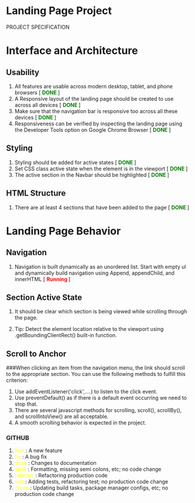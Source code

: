 # Landing Page Project
PROJECT SPECIFICATION

# Interface and Architecture


## Usability 
1.  All features are usable across modern desktop, tablet, and phone browsers [ <font color='green'> <b>DONE </b></font>]
2.  A Responsive layout of the landing page should be created to use across all devices [ <font color='green'> <b>DONE </b></font>]
3.  Make sure that the navigation bar is responsive too across all these devices [ <font color='green'> <b>DONE </b></font>]
4.  Responsiveness can be verified by inspecting the landing page using the Developer Tools option on Google Chrome Browser [ <font color='green'> <b>DONE </b></font>]

## Styling
1. Styling should be added for active states [ <font color='green'> <b>DONE </b></font>]
2. Set CSS class active state when the element is in the viewport [ <font color='green'> <b>DONE </b></font>]
3. The active section in the Navbar should be highlighted [ <font color='green'> <b>DONE </b></font>]

## HTML Structure
1. There are at least 4 sections that have been added to the page [ <font color='green'> <b>DONE </b></font>]


# Landing Page Behavior

## Navigation
1. Navigation is built dynamically as an unordered list. Start with empty ul and dynamically build navigation using Append, appendChild, and innerHTML [ <font color='red'> <b>Running </b></font>]

## Section Active State

1. It should be clear which section is being viewed while scrolling through the page.

2. Tip: Detect the element location relative to the viewport using .getBoundingClientRect() built-in function.

## Scroll to Anchor
###When clicking an item from the navigation menu, the link should scroll to the appropriate section.
You can use the following methods to fulfill this criterion:
1. Use addEventListener('click',....) to listen to the click event.
2. Use preventDefault() as if there is a default event occurring we need to stop that.
3. There are several javascript methods for scrolling, scroll(), scrollBy(), and scrollIntoView() are all acceptable.
4. A smooth scrolling behavior is expected in the project.


### GITHUB

1. <font color='yellow'> feat </font>: A new feature
2. <font color='yellow'> fix </font>: A bug fix
3. <font color='yellow'> docs </font>: Changes to documentation
4. <font color='yellow'> style </font>: Formatting, missing semi colons, etc; no code change
5. <font color='yellow'> refactor </font>: Refactoring production code
6. <font color='yellow'> test </font>: Adding tests, refactoring test; no production code change
7. <font color='yellow'> chore </font>: Updating build tasks, package manager configs, etc; no production code change


